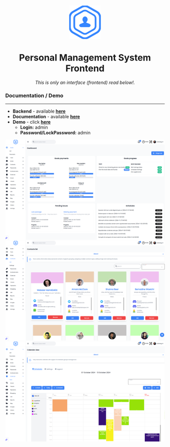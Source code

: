 <p align="center">
<img src="public/logo.svg" width="100px"/>
</p>

<h1 align="center"> Personal Management System<br/>Frontend</h1>
<p align="center"><i>This is only an interface (frontend) read below!.</i></p>

<h3>Documentation / Demo</h3>
<hr>

<ul>
<li><b>Backend</b> - available <a href="https://github.com/Volmarg/personal-management-system"><b>here</b></a></li>
<li><b>Documentation</b> - available <a href="https://volmarg.github.io"><b>here</b></a></li>
<li><b>Demo</b> - click <a href="http://personal-management-system.pl/"><b>here </b></a>
<ul>
<li><b>Login:</b> admin</li>
<li><b>Password/LockPassword:</b> admin</li>
</ul>
</li>
</ul>
<img src="docs/assets/project/screenshots/dashboard.png">
<br/>
<img src="docs/assets/project/screenshots/contacts.png">
<br/>
<img src="docs/assets/project/screenshots/calendar.png">
